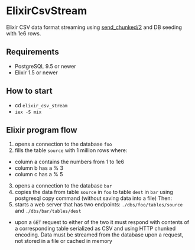 # ElixirCsvStream
Elixir CSV data format streaming using [send_chunked/2](https://hexdocs.pm/plug/Plug.Conn.html#send_chunked/2) and DB seeding with 1e6 rows.

## Requirements
* PostgreSQL 9.5 or newer
* Elixir 1.5 or newer

## How to start
* cd `elixir_csv_stream`
* `iex -S mix`

## Elixir program flow
1. opens a connection to the database `foo`
2. fills the table `source` with 1 million rows where:
  * column a contains the numbers from 1 to 1e6
  * column b has a % 3
  * column c has a % 5
3. opens a connection to the database `bar`
4. copies the data from table `source` in `foo` to table `dest` in `bar` using postgresql copy command (without saving data into a file)
Then:
5. starts a web server that has two endpoints: `./dbs/foo/tables/source` and `./dbs/bar/tables/dest`
  * upon a `GET` request to either of the two it must respond with contents of a corresponding table serialized as CSV and using HTTP chunked encoding. Data must be streamed from the database upon a request, not stored in a file or cached in memory
